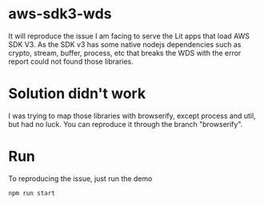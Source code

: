# aws-sdk3-wds
It will reproduce the issue I am facing to serve the Lit apps that load AWS SDK V3. As the SDK v3 has some native nodejs dependencies such as crypto, stream, buffer, process, etc that breaks the WDS with the error report could not found those libraries.

# Solution didn't work
I was trying to map those libraries with browserify, except process and util, but had no luck. You can reproduce it through the branch "browserify".

# Run
To reproducing the issue, just run the demo

```
npm run start
```